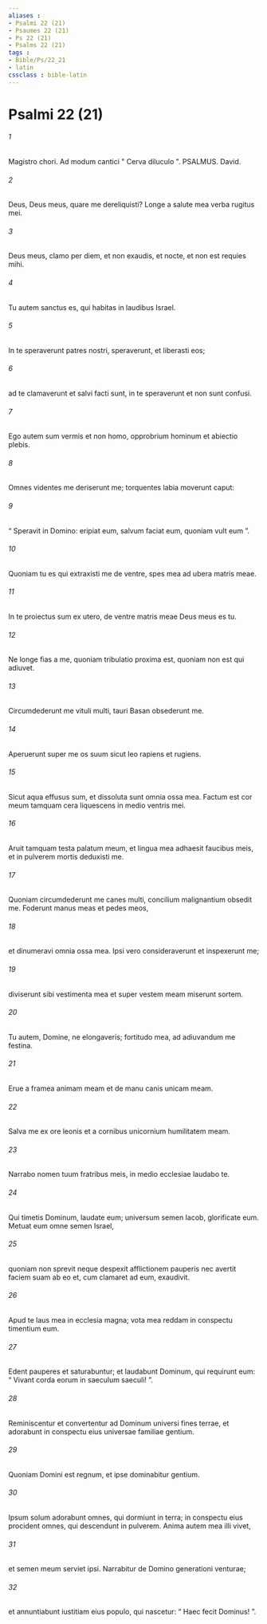 ```yaml
---
aliases : 
- Psalmi 22 (21)
- Psaumes 22 (21)
- Ps 22 (21)
- Psalms 22 (21)
tags : 
- Bible/Ps/22_21
- latin
cssclass : bible-latin
---
```


# Psalmi 22 (21)

###### 1
Magistro chori. Ad modum cantici " Cerva diluculo ". PSALMUS. David.
###### 2
Deus, Deus meus, quare me dereliquisti? Longe a salute mea verba rugitus mei.
###### 3
Deus meus, clamo per diem, et non exaudis, et nocte, et non est requies mihi.
###### 4
Tu autem sanctus es, qui habitas in laudibus Israel.
###### 5
In te speraverunt patres nostri, speraverunt, et liberasti eos;
###### 6
ad te clamaverunt et salvi facti sunt, in te speraverunt et non sunt confusi.
###### 7
Ego autem sum vermis et non homo, opprobrium hominum et abiectio plebis.
###### 8
Omnes videntes me deriserunt me; torquentes labia moverunt caput:
###### 9
“ Speravit in Domino: eripiat eum, salvum faciat eum, quoniam vult eum ”.
###### 10
Quoniam tu es qui extraxisti me de ventre, spes mea ad ubera matris meae.
###### 11
In te proiectus sum ex utero, de ventre matris meae Deus meus es tu.
###### 12
Ne longe fias a me, quoniam tribulatio proxima est, quoniam non est qui adiuvet.
###### 13
Circumdederunt me vituli multi, tauri Basan obsederunt me.
###### 14
Aperuerunt super me os suum sicut leo rapiens et rugiens.
###### 15
Sicut aqua effusus sum, et dissoluta sunt omnia ossa mea. Factum est cor meum tamquam cera liquescens in medio ventris mei.
###### 16
Aruit tamquam testa palatum meum, et lingua mea adhaesit faucibus meis, et in pulverem mortis deduxisti me.
###### 17
Quoniam circumdederunt me canes multi, concilium malignantium obsedit me. Foderunt manus meas et pedes meos,
###### 18
et dinumeravi omnia ossa mea. Ipsi vero consideraverunt et inspexerunt me;
###### 19
diviserunt sibi vestimenta mea et super vestem meam miserunt sortem.
###### 20
Tu autem, Domine, ne elongaveris; fortitudo mea, ad adiuvandum me festina.
###### 21
Erue a framea animam meam et de manu canis unicam meam.
###### 22
Salva me ex ore leonis et a cornibus unicornium humilitatem meam.
###### 23
Narrabo nomen tuum fratribus meis, in medio ecclesiae laudabo te.
###### 24
Qui timetis Dominum, laudate eum; universum semen Iacob, glorificate eum. Metuat eum omne semen Israel,
###### 25
quoniam non sprevit neque despexit afflictionem pauperis nec avertit faciem suam ab eo et, cum clamaret ad eum, exaudivit.
###### 26
Apud te laus mea in ecclesia magna; vota mea reddam in conspectu timentium eum.
###### 27
Edent pauperes et saturabuntur; et laudabunt Dominum, qui requirunt eum: “ Vivant corda eorum in saeculum saeculi! ”.
###### 28
Reminiscentur et convertentur ad Dominum universi fines terrae, et adorabunt in conspectu eius universae familiae gentium.
###### 29
Quoniam Domini est regnum, et ipse dominabitur gentium.
###### 30
Ipsum solum adorabunt omnes, qui dormiunt in terra; in conspectu eius procident omnes, qui descendunt in pulverem. Anima autem mea illi vivet,
###### 31
et semen meum serviet ipsi. Narrabitur de Domino generationi venturae;
###### 32
et annuntiabunt iustitiam eius populo, qui nascetur: “ Haec fecit Dominus! ”.
